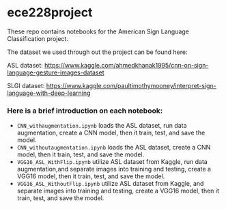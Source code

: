 # ece228project

These repo contains notebooks for the American Sign Language Classification project.

The dataset we used through out the project can be found here:

ASL dataset: https://www.kaggle.com/ahmedkhanak1995/cnn-on-sign-language-gesture-images-dataset

SLGI dataset: https://www.kaggle.com/paultimothymooney/interpret-sign-language-with-deep-learning

### Here is a brief introduction on each notebook:

- `CNN_withaugmentation.ipynb` loads the ASL dataset, run data augmentation, create a CNN model, then it train, test, and save the model.
- `CNN_withoutaugmentation.ipynb` loads the ASL dataset, create a CNN model, then it train, test, and save the model.
- `VGG16_ASL_WithFlip.ipynb` utilize ASL dataset from Kaggle, run data augmentation,and separate images into training and testing, create a VGG16 model, then it train, test, and save the model.
- `VGG16_ASL_WithoutFlip.ipynb` utilize ASL dataset from Kaggle, and separate images into training and testing, create a VGG16 model, then it train, test, and save the model.


